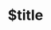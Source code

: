 ---
title: $title
second_title: Aspose.Imaging.Pdf Adapter for .NET API Reference
description: $description
type: docs
weight: $weight
url: /net/adapters/pdf/$ref/
---
